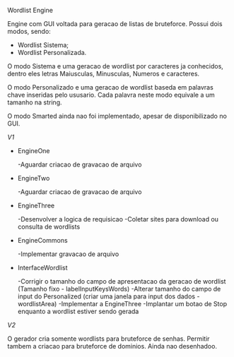Wordlist Engine

Engine com GUI voltada para geracao de listas de bruteforce.
Possui dois modos, sendo:
- Wordlist Sistema;
- Wordlist Personalizada.

O modo Sistema e uma geracao de wordlist por caracteres ja conhecidos, dentro eles letras
Maiusculas, Minusculas, Numeros e caracteres.

O modo Personalizado e uma geracao de wordlist baseda em palavras chave inseridas pelo ususario.
Cada palavra neste modo equivale a um tamanho na string.

O modo Smarted ainda nao foi implementado, apesar de disponibilizado no GUI.

*V1*
- EngineOne

    -Aguardar criacao de gravacao de arquivo

- EngineTwo

    -Aguardar criacao de gravacao de arquivo

- EngineThree

    -Desenvolver a logica de requisicao
    -Coletar sites para download ou consulta de wordlists

- EngineCommons

    -Implementar gravacao de arquivo

- InterfaceWordlist

    -Corrigir o tamanho do campo de apresentacao da geracao de wordlist (Tamanho fixo - labelInputKeysWords)
    -Alterar tamanho do campo de input do Personalized (criar uma janela para input dos dados - wordlistArea)
    -Implementar a EngineThree
    -Implantar um botao de Stop enquanto a wordlist estiver sendo gerada


*V2*

O gerador cria somente wordlists para bruteforce de senhas. 
Permitir tambem a criacao para bruteforce de dominios.
Ainda nao desenhadoo.

